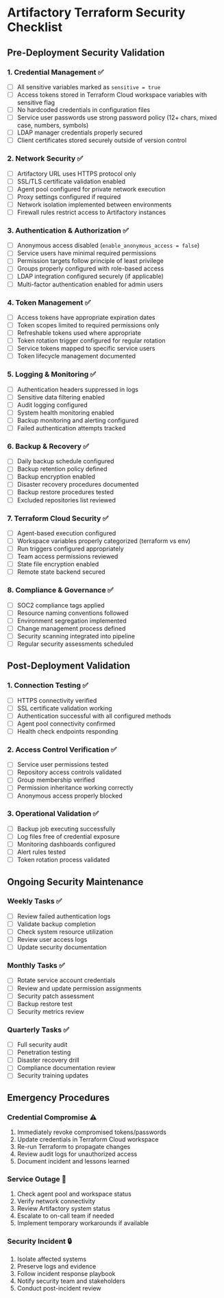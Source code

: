 
# Artifactory Terraform Security Checklist

## Pre-Deployment Security Validation

### 1. Credential Management ✅
- [ ] All sensitive variables marked as `sensitive = true`
- [ ] Access tokens stored in Terraform Cloud workspace variables with sensitive flag
- [ ] No hardcoded credentials in configuration files
- [ ] Service user passwords use strong password policy (12+ chars, mixed case, numbers, symbols)
- [ ] LDAP manager credentials properly secured
- [ ] Client certificates stored securely outside of version control

### 2. Network Security ✅  
- [ ] Artifactory URL uses HTTPS protocol only
- [ ] SSL/TLS certificate validation enabled
- [ ] Agent pool configured for private network execution
- [ ] Proxy settings configured if required
- [ ] Network isolation implemented between environments
- [ ] Firewall rules restrict access to Artifactory instances

### 3. Authentication & Authorization ✅
- [ ] Anonymous access disabled (`enable_anonymous_access = false`)
- [ ] Service users have minimal required permissions
- [ ] Permission targets follow principle of least privilege
- [ ] Groups properly configured with role-based access
- [ ] LDAP integration configured securely (if applicable)
- [ ] Multi-factor authentication enabled for admin users

### 4. Token Management ✅
- [ ] Access tokens have appropriate expiration dates
- [ ] Token scopes limited to required permissions only
- [ ] Refreshable tokens used where appropriate
- [ ] Token rotation trigger configured for regular rotation
- [ ] Service tokens mapped to specific service users
- [ ] Token lifecycle management documented

### 5. Logging & Monitoring ✅
- [ ] Authentication headers suppressed in logs
- [ ] Sensitive data filtering enabled
- [ ] Audit logging configured
- [ ] System health monitoring enabled
- [ ] Backup monitoring and alerting configured
- [ ] Failed authentication attempts tracked

### 6. Backup & Recovery ✅
- [ ] Daily backup schedule configured
- [ ] Backup retention policy defined
- [ ] Backup encryption enabled
- [ ] Disaster recovery procedures documented
- [ ] Backup restore procedures tested
- [ ] Excluded repositories list reviewed

### 7. Terraform Cloud Security ✅
- [ ] Agent-based execution configured
- [ ] Workspace variables properly categorized (terraform vs env)
- [ ] Run triggers configured appropriately
- [ ] Team access permissions reviewed
- [ ] State file encryption enabled
- [ ] Remote state backend secured

### 8. Compliance & Governance ✅
- [ ] SOC2 compliance tags applied
- [ ] Resource naming conventions followed
- [ ] Environment segregation implemented
- [ ] Change management process defined
- [ ] Security scanning integrated into pipeline
- [ ] Regular security assessments scheduled

## Post-Deployment Validation

### 1. Connection Testing ✅
- [ ] HTTPS connectivity verified
- [ ] SSL certificate validation working
- [ ] Authentication successful with all configured methods
- [ ] Agent pool connectivity confirmed
- [ ] Health check endpoints responding

### 2. Access Control Verification ✅
- [ ] Service user permissions tested
- [ ] Repository access controls validated
- [ ] Group membership verified
- [ ] Permission inheritance working correctly
- [ ] Anonymous access properly blocked

### 3. Operational Validation ✅
- [ ] Backup job executing successfully
- [ ] Log files free of credential exposure
- [ ] Monitoring dashboards configured
- [ ] Alert rules tested
- [ ] Token rotation process validated

## Ongoing Security Maintenance

### Weekly Tasks ✅
- [ ] Review failed authentication logs
- [ ] Validate backup completion
- [ ] Check system resource utilization
- [ ] Review user access logs
- [ ] Update security documentation

### Monthly Tasks ✅
- [ ] Rotate service account credentials
- [ ] Review and update permission assignments
- [ ] Security patch assessment
- [ ] Backup restore test
- [ ] Security metrics review

### Quarterly Tasks ✅
- [ ] Full security audit
- [ ] Penetration testing
- [ ] Disaster recovery drill
- [ ] Compliance documentation review
- [ ] Security training updates

## Emergency Procedures

### Credential Compromise ⚠️
1. Immediately revoke compromised tokens/passwords
2. Update credentials in Terraform Cloud workspace
3. Re-run Terraform to propagate changes
4. Review audit logs for unauthorized access
5. Document incident and lessons learned

### Service Outage 🚨
1. Check agent pool and workspace status
2. Verify network connectivity
3. Review Artifactory system status
4. Escalate to on-call team if needed
5. Implement temporary workarounds if available

### Security Incident 🔒
1. Isolate affected systems
2. Preserve logs and evidence
3. Follow incident response playbook
4. Notify security team and stakeholders
5. Conduct post-incident review
